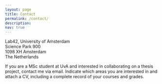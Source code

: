 ```yaml
---
layout: page
title: Contact
permalink: /contact/
description: 
nav: true
---
```


Lab42, University of Amsterdam <br>
Science Park 900 <br>
1098 XH Amsterdam  <br>
The Netherlands <br>

If you are a MSc student at UvA and interested in collaborating on a thesis project, contact me via email. Indicate which areas you are interested in and attach a CV, including a complete record of your courses and grades.

<a href="mailto:{{ site.email | encode_email }}" title="email"><i class="fas fa-briefcase fa-4x"></i></a>
<a href="mailto:christian.a.naesseth@gmail.com" title="private email"><i class="fas fa-envelope fa-4x"></i></a>